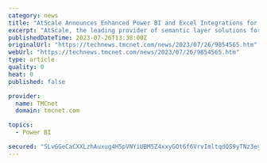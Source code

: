 ```yaml
---
category: news
title: "AtScale Announces Enhanced Power BI and Excel Integrations for Scaling Enterprise Analytics on Cloud Data Platforms"
excerpt: "AtScale, the leading provider of semantic layer solutions for modern business intelligence and data science teams, today announced expanded integrations with Power BI and Excel to support enterprise data and analytics teams leveraging the breadth and flexibility of the Microsoft analytics suite."
publishedDateTime: 2023-07-26T13:38:00Z
originalUrl: "https://technews.tmcnet.com/news/2023/07/26/9854565.htm"
webUrl: "https://technews.tmcnet.com/news/2023/07/26/9854565.htm"
type: article
quality: 0
heat: 0
published: false

provider:
  name: TMCnet
  domain: tmcnet.com

topics:
  - Power BI

secured: "SLvGGeCaCXXLzhAuxug4H5pVNYiUBM5Z4xxyGOt6f6VrvImltqdQS9yTNz3eyw3dlNvqvhYUrbMeI+4yR0nnkoQXj7dmKzxBjsMV5bN13azMlBvOCTfnU9xFMnDwoDfnokss/O2RAabNoi7eMAUOSQhu6sA2dWjOEgFnZOMssPpzR2OQfbxGR+uXKrat5rXnfFgqsxcz7yeHGOEEI7srq7NkaPjGZKZHH7NTWMIhUlwmgL5DM3UQl7wgvDO+epzFDTVfpLN2SratNyYOLo4T5AdHmD8YTthoJIbxx5NIdSaMuruSEM8HgxFy02cqLuPibXhmYPNEmPvQc9FUcDEWn3iedSVxb2rTpiVDocp/ZG4=;Tv+K0soOfjP0blJZE11eaw=="
---
```


